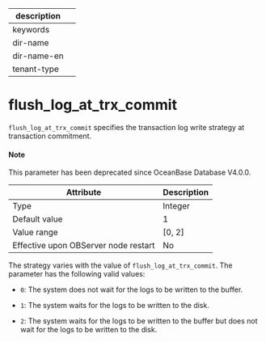 | description ||
|---|---|
| keywords ||
| dir-name ||
| dir-name-en ||
| tenant-type ||

flush_log_at_trx_commit
============================================

`flush_log_at_trx_commit` specifies the transaction log write strategy at transaction commitment.

<main id="notice" type='explain'>
  <h4>Note</h4>
  <p>This parameter has been deprecated since OceanBase Database V4.0.0. </p>
</main>

| **Attribute** | **Description** |
|------------------|----------|
| Type | Integer |
| Default value | 1 |
| Value range | \[0, 2\] |
| Effective upon OBServer node restart | No |




The strategy varies with the value of `flush_log_at_trx_commit`. The parameter has the following valid values:

* `0`: The system does not wait for the logs to be written to the buffer.



* `1`: The system waits for the logs to be written to the disk.



* `2`: The system waits for the logs to be written to the buffer but does not wait for the logs to be written to the disk.





